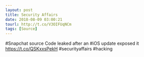 ```yaml
---
layout: post
title: Security Affairs
date: 2018-08-09 03:00:21
tourl: http://t.co/V3OIFUqNCm
tags: [Source]
---
```

#Snapchat source Code leaked after an #iOS update exposed it
https://t.co/QSKxxsPekH
#securityaffairs #hacking